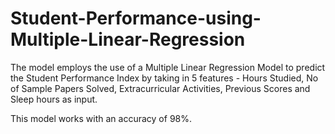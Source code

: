 # Student-Performance-using-Multiple-Linear-Regression
The model employs the use of a Multiple Linear Regression Model to predict
the Student Performance Index by taking in 5 features - Hours Studied,
No of Sample Papers Solved, Extracurricular Activities, Previous Scores
and Sleep hours as input.

This model works with an accuracy of 98%. 
